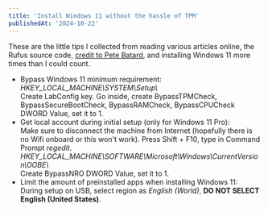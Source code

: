 ```yaml
---
title: 'Install Windows 11 without the hassle of TPM'
publishedAt: '2024-10-22'
---
```


These are the little tips I collected from reading various articles online, the Rufus source code, [credit to Pete Batard](https://github.com/pbatard/rufus), and installing Windows 11 more times than I could count.
- Bypass Windows 11 minimum requirement:  
*HKEY\_LOCAL\_MACHINE\\SYSTEM\\Setup\\*  
Create LabConfig key. Go inside, create BypassTPMCheck, BypassSecureBootCheck, BypassRAMCheck, BypassCPUCheck
DWORD Value, set it to 1.
- Get local account during initial setup (only for Windows 11 Pro):  
Make sure to disconnect the machine from Internet (hopefully there is no Wifi onboard or this won't work).
Press Shift + F10, type in Command Prompt *regedit*.  
*HKEY\_LOCAL\_MACHINE\\SOFTWARE\\Microsoft\\Windows\\CurrentVersion\\OOBE\\*  
Create BypassNRO DWORD Value, set it to 1.
- Limit the amount of preinstalled apps when installing Windows 11:  
During setup on USB, select region as *English (World)*, **DO NOT SELECT English (United States)**.